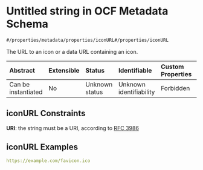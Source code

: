 # Untitled string in OCF Metadata Schema

```txt
#/properties/metadata/properties/iconURL#/properties/iconURL
```

The URL to an icon or a data URL containing an icon.

| Abstract            | Extensible | Status         | Identifiable            | Custom Properties | Additional Properties | Access Restrictions | Defined In                                                                       |
| :------------------ | :--------- | :------------- | :---------------------- | :---------------- | :-------------------- | :------------------ | :------------------------------------------------------------------------------- |
| Can be instantiated | No         | Unknown status | Unknown identifiability | Forbidden         | Allowed               | none                | [metadata.json*](../../0.0.1/schema/common/metadata.json "open original schema") |

## iconURL Constraints

**URI**: the string must be a URI, according to [RFC 3986](https://tools.ietf.org/html/rfc3986 "check the specification")

## iconURL Examples

```yaml
https://example.com/favicon.ico

```
